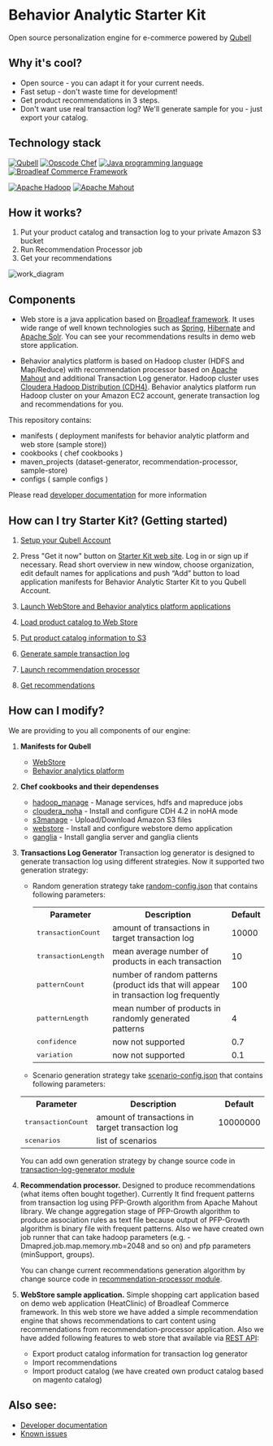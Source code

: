 Behavior Analytic Starter Kit
=============================
Open source personalization engine for e-commerce powered by [Qubell][qubell_platform]

Why it's cool?
-------------
- Open source - you can adapt it for your current needs.
- Fast setup - don't waste time for development!
- Get product recommendations in 3 steps.
- Don't want use real transaction log? We'll generate sample for you - just export your catalog.

Technology stack
----------------
[![Qubell][qubell_logo]][qubell_site]
[![Opscode Chef][chef_logo]][chef_site]
[![Java programming language][java_logo]][java_site]
[![Broadleaf Commerce Framework][broadleaf_logo]][broadleaf_site]

[![Apache Hadoop][hadoop_logo]][hadoop_site]
[![Apache Mahout][mahout_logo]][mahout_site]

How it works?
-------------
1. Put your product catalog and transaction log to your private Amazon S3 bucket
2. Run Recommendation Processor job
3. Get your recommendations

![work_diagram][work_diagram]

Components
----------

* Web store is a java application based on [Broadleaf framework][broadleaf_site].
It uses wide range of well known technologies such as [Spring][spring_site],
[Hibernate][hibernate_site] and [Apache Solr][solr_site].
You can see your recommendations results in demo web store application.

* Behavior analytics platform is based on Hadoop cluster (HDFS and Map/Reduce) with recommendation processor
based on [Apache Mahout][mahout_site] and additional Transaction Log generator.
Hadoop cluster uses [Cloudera Hadoop Distribution (CDH4)][cdh_site].
Behavior analytics platform run Hadoop cluster on your Amazon EC2 account, generate transaction log and recommendations for you.

This repository contains:

* manifests ( deployment manifests for behavior analytic platform and web store (sample store))
* cookbooks ( chef cookbooks )
* maven_projects  (dataset-generator, recommendation-processor, sample-store)
* configs  ( sample configs )

Please read [developer documentation](Documentation.md) for more information

How can I try Starter Kit? (Getting started)
-------------------
1. [Setup your Qubell Account][qubell_setup]

2. Press "Get it now" button on [Starter Kit web site][qubell_site]. Log in or sign up if necessary.
Read short overview in new window, choose organization, edit default names for applications and
push “Add” button to load application manifests for Behavior Analytic Starter Kit to you Qubell Account.

3. [Launch WebStore and Behavior analytics platform applications](docs/Getting-started--Launch-applications.md)
4. [Load product catalog to Web Store](docs/Getting-started--Load-product-catalog.md)
5. [Put product catalog information to S3](docs/Getting-started--Put-product-catalog-information-to-s3.md)
6. [Generate sample transaction log](docs/Getting-started--Generate-sample-transaction-log.md)
7. [Launch recommendation processor](docs/Getting-started--Run-recommendation-processor.md)
8. [Get recommendations](docs/Getting-started--Get-recommendations-from-s3.md)
    

How can I modify?
-----------------


We are providing to you all components of our engine:

1. **Manifests for Qubell**
    - [WebStore][webstore_manifest]
    - [Behavior analytics platform]
2. **Chef cookbooks and their dependenses**
    - [hadoop_manage] - Manage services, hdfs and mapreduce jobs
    - [cloudera_noha] - Install and configure CDH 4.2 in noHA mode
    - [s3manage] - Upload/Download Amazon S3 files
    - [webstore][webstore_cookbook] - Install and configure webstore demo application
    - [ganglia] - Install ganglia server and ganglia clients
3. **Transactions Log Generator**
    Transaction log generator is designed to generate transaction log using different strategies. Now it supported two generation strategy:
    - Random generation strategy take [random-config.json] that contains following parameters:
        <table>
            <tr>
                <th>Parameter</th>
                <th>Description</th>
                <th>Default</th>
            </tr>
            <tr>
                <td><tt>transactionCount</tt></td>
                <td>amount of transactions in target transaction log</td>
                <td>10000</td>
            </tr> 
            <tr>
                <td><tt>transactionLength</tt></td>
                <td>mean average number of products in each transaction</td>
                <td>10</td>
            </tr>
            <tr>
                <td><tt>patternCount</tt></td>
                <td>number of random patterns (product ids that will appear in transaction log frequently</td>
                <td>100</td>
            </tr>
            <tr>
                <td><tt>patternLength</tt></td>
                <td>mean number of products in randomly generated patterns</td>
                <td>4</td>
            </tr>
            <tr>
                <td><tt>confidence</tt></td>
                <td>now not supported</td>
                <td>0.7</td>
            </tr>
            <tr>
                <td><tt>variation</tt></td>
                <td>now not supported</td>
                <td>0.1</td>
            </tr>
        </table>
    - Scenario generation strategy take [scenario-config.json] that contains following parameters:
    <table>
            <tr>
                <th>Parameter</th>
                <th>Description</th>
                <th>Default</th>
            </tr>
            <tr>
                <td><tt>transactionCount</tt></td>
                <td>amount of transactions in target transaction log</td>
                <td>10000000</td>
            </tr> 
            <tr>
                <td><tt>scenarios</tt></td>
                <td>list of scenarios</td>
                <td></td>
            </tr>
    </table>

    You can add own generation strategy by change source code in [transaction-log-generator module]

4. **Recommendation processor.** Designed to produce recommendations (what items often bought together). Currently It find frequent patterns from transaction log using PFP-Growth algorithm from Apache Mahout library. We change aggregation stage of PFP-Growth algorithm to produce association rules as text file because output of PFP-Growth algorithm is binary file with frequent patterns.
Also we have created own job runner that can take hadoop parameters (e.g. -Dmapred.job.map.memory.mb=2048 and so on) and pfp parameters (minSupport, groups).

    You can change current recommendations generation algorithm by change source code in [recommendation-processor module].
5. **WebStore sample application.** Simple shopping cart application based on demo web application (HeatClinic) of Broadleaf Commerce framework. In this web store we have added a simple recommendation engine that shows recommendations to cart content using recommendations from recommendation-processor application.
Also we have added following features to web store that available via [REST API](docs/Developer-Guide--Web-Store--REST-API.md):
    - Export product catalog information for transaction log generator
    - Import recommendations
    - Import product catalog (we have created own product catalog based on magento catalog)


Also see:
---------
* [Developer documentation](Documentation.md)
* [Known issues](docs/Known_Issues.md)

[qubell_platform]: http://qubell.com/product/qubell-platform/ "Qubell platform"

[qubell_site]: http://qubell.com "Qubell official site"
[chef_site]: http://www.opscode.com/chef "Opscode Chef official site"
[java_site]: http://www.oracle.com/technetwork/java/index.html "Java official site"
[broadleaf_site]: http://www.broadleafcommerce.org "Broadleaf commerce official site"
[hadoop_site]: http://hadoop.apache.org "Apache Hadoop official site"
[mahout_site]: http://mahout.apache.org "Apache Mahout official site"
[cdh_site]: http://www.cloudera.com/content/cloudera/en/products/cdh.html "Cloudera's Hadoop distribution official site"
[spring_site]: http://www.springsource.org "Spring framework official site"
[hibernate_site]: http://www.hibernate.org "Hibernate official site"
[solr_site]: http://lucene.apache.org/solr "Apache Solr official site"

[qubell_logo]: https://raw.github.com/griddynamics/Behavior-Analytic-Starter-Kit/master/docs/images/qubell_logo.png "Qubell platform"
[chef_logo]: https://raw.github.com/griddynamics/Behavior-Analytic-Starter-Kit/master/docs/images/chef_logo.png "Opscode Chef"
[java_logo]: https://raw.github.com/griddynamics/Behavior-Analytic-Starter-Kit/master/docs/images/java_logo.png "Java programming language"
[broadleaf_logo]: https://raw.github.com/griddynamics/Behavior-Analytic-Starter-Kit/master/docs/images/broadleaf_logo.png "Broadleaf Commerce Framework"
[hadoop_logo]: https://raw.github.com/griddynamics/Behavior-Analytic-Starter-Kit/master/docs/images/hadoop_logo.png "Apache Hadoop"
[mahout_logo]: https://raw.github.com/griddynamics/Behavior-Analytic-Starter-Kit/master/docs/images/mahout_logo.png "Apache Mahout"

[work_diagram]: https://raw.github.com/griddynamics/Behavior-Analytic-Starter-Kit/master/docs/images/how_it_work.png "That how it works"

[qubell_setup]: https://github.com/griddynamics/Behavior-Analytic-Starter-Kit/blob/master/docs/Qubell-setup-guide.md

[webstore_manifest]: https://github.com/griddynamics/Behavior-Analytic-Starter-Kit/blob/master/manifests/webstore.yaml
[Behavior analytics platform]: https://github.com/griddynamics/Behavior-Analytic-Starter-Kit/blob/master/manifests/behavior_analytics_platform.yaml

[hadoop_manage]: https://github.com/griddynamics/Behavior-Analytic-Starter-Kit/blob/master/cookbooks/hadoop_manage/README.md
[cloudera_noha]: https://github.com/griddynamics/Behavior-Analytic-Starter-Kit/blob/master/cookbooks/cloudera_noha/README.md
[s3manage]: https://github.com/griddynamics/Behavior-Analytic-Starter-Kit/blob/master/cookbooks/s3manage/README.md
[webstore_cookbook]: https://github.com/griddynamics/Behavior-Analytic-Starter-Kit/blob/master/cookbooks/webstore/README.md
[ganglia]: https://github.com/griddynamics/Behavior-Analytic-Starter-Kit/blob/master/cookbooks/ganglia/README.md

[random-config.json]: https://github.com/griddynamics/Behavior-Analytic-Starter-Kit/blob/master/maven_projects/dataset-generator/src/main/resources/random-config.json
[transaction-log-generator module]: https://github.com/griddynamics/Behavior-Analytic-Starter-Kit/tree/master/maven_projects/dataset-generator
[recommendation-processor module]: https://github.com/griddynamics/Behavior-Analytic-Starter-Kit/tree/master/maven_projects/recommendation-processor
[scenario-config.json]: https://github.com/griddynamics/Behavior-Analytic-Starter-Kit/blob/master/maven_projects/dataset-generator/src/main/resources/scenario-config.json

[product_catalog_source]: https://github.com/griddynamics/Behavior-Analytic-Starter-Kit/blob/master/maven_projects/dataset-generator/src/main/resources/product-catalog.json

